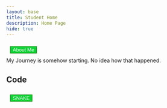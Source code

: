 ```yaml
---
layout: base
title: Student Home 
description: Home Page
hide: true
---
```

<style>

button {
  color:white;
  background-color:#0dd134;
  margin:10px;
  border: 1px solid green;
}
</style>


 <a href="index2.md"> 
   <button>About Me</button>
 </a>

<br>
My Journey is somehow starting. No idea how that happened.
<br>

## Code

<a href="">
<button> SNAKE</button>
</a>
